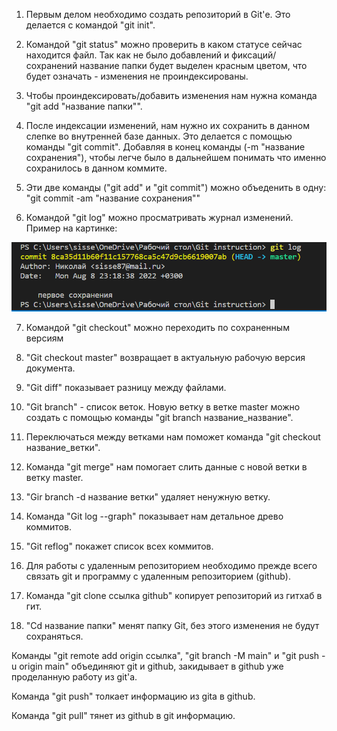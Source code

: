 1. Первым делом необходимо создать репозиторий в Git'е. Это делается с командой "git init". 

2. Командой "git status" можно проверить в каком статусе сейчас находится файл. Так как не было добавлений и фиксаций/сохранений название папки будет выделен красным цветом, что будет означать - изменения не проиндексированы.

3. Чтобы проиндексировать/добавить изменения нам нужна команда "git add "название папки"".

4. После индексации изменений, нам нужно их сохранить в данном слепке во внутренней базе данных. Это делается с помощью команды "git commit". Добавляя в конец команды (-m "название сохранения"), чтобы легче было в дальнейшем понимать что именно сохранилось в данном коммите.

5. Эти две команды ("git add" и "git commit") можно объеденить в одну: "git commit -am "название сохранения""

6. Командой "git log" можно просматривать журнал изменений. Пример на картинке:

![Картинка по команде](Команда_Git-log.png)

7. Командой "git checkout" можно переходить по сохраненным версиям 

8. "Git checkout master" возвращает в актуальную рабочую версия документа.

9. "Git diff" показывает разницу между файлами.

10. "Git branch" - список веток. Новую ветку в ветке master можно создать с помощью команды "git branch название_название".

11. Переключаться между ветками нам поможет команда "git checkout название_ветки".

12. Команда "git merge" нам помогает слить данные с новой ветки в ветку master.

13. "Gir branch -d название ветки" удаляет ненужную ветку.

14. Команда "Git log --graph" показывает нам детальное древо коммитов.

15. "Git reflog" покажет список всех коммитов.

16. Для работы с удаленным репозиторием необходимо прежде всего связать git и программу с удаленным репозиторием (github).

17. Команда "git clone ссылка github" копирует репозиторий из гитхаб в гит.

18. "Cd название папки" менят папку Git, без этого изменения не будут сохраняться.

Команды "git remote add origin ссылка", "git branch -M main" и "git push -u origin main" объединяют git и github, закидывает в github уже проделанную работу из git'а.

Команда "git push" толкает информацию из gitа в github. 

Команда "git pull" тянет из github в git информацию.
